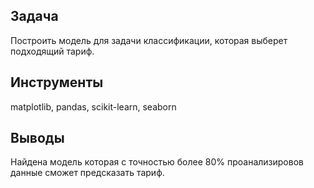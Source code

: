 ## Задача

Построить модель для задачи классификации, которая выберет подходящий тариф. 

## Инструменты
matplotlib, pandas, scikit-learn, seaborn


## Выводы

Найдена модель которая с точностью более 80% проанализировов данные сможет предсказать тариф.
